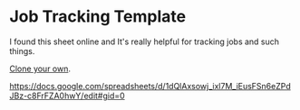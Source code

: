 # Job Tracking Template

I found this sheet online and It's really helpful for tracking jobs and such things.

[Clone your own](https://docs.google.com/spreadsheets/d/1dQlAxsowj\_ixl7M\_iEusFSn6eZPdJBz-c8FrFZA0hwY/edit#gid=0).

https://docs.google.com/spreadsheets/d/1dQlAxsowj_ixl7M_iEusFSn6eZPdJBz-c8FrFZA0hwY/edit#gid=0
